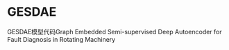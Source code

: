 # GESDAE
GESDAE模型代码Graph Embedded Semi-supervised Deep Autoencoder for Fault Diagnosis in Rotating Machinery
